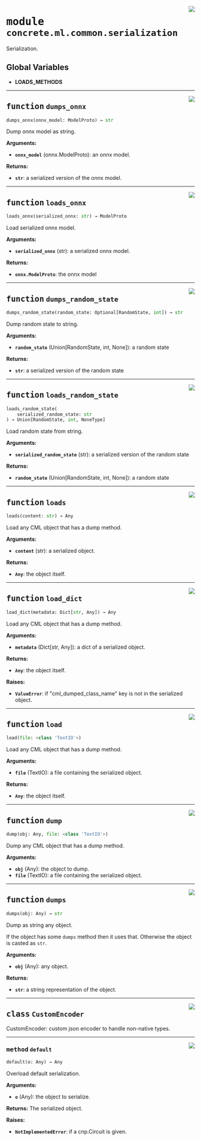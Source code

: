 <!-- markdownlint-disable -->

<a href="https://github.com/zama-ai/concrete-ml-internal/tree/release/1.0.x/src/concrete/ml/common/serialization.py#L0"><img align="right" style="float:right;" src="https://img.shields.io/badge/-source-cccccc?style=flat-square"></a>

# <kbd>module</kbd> `concrete.ml.common.serialization`

Serialization.

## **Global Variables**

- **LOADS_METHODS**

______________________________________________________________________

<a href="https://github.com/zama-ai/concrete-ml-internal/tree/release/1.0.x/src/concrete/ml/common/serialization.py#L65"><img align="right" style="float:right;" src="https://img.shields.io/badge/-source-cccccc?style=flat-square"></a>

## <kbd>function</kbd> `dumps_onnx`

```python
dumps_onnx(onnx_model: ModelProto) → str
```

Dump onnx model as string.

**Arguments:**

- <b>`onnx_model`</b> (onnx.ModelProto):  an onnx model.

**Returns:**

- <b>`str`</b>:  a serialized version of the onnx model.

______________________________________________________________________

<a href="https://github.com/zama-ai/concrete-ml-internal/tree/release/1.0.x/src/concrete/ml/common/serialization.py#L77"><img align="right" style="float:right;" src="https://img.shields.io/badge/-source-cccccc?style=flat-square"></a>

## <kbd>function</kbd> `loads_onnx`

```python
loads_onnx(serialized_onnx: str) → ModelProto
```

Load serialized onnx model.

**Arguments:**

- <b>`serialized_onnx`</b> (str):  a serialized onnx model.

**Returns:**

- <b>`onnx.ModelProto`</b>:  the onnx model

______________________________________________________________________

<a href="https://github.com/zama-ai/concrete-ml-internal/tree/release/1.0.x/src/concrete/ml/common/serialization.py#L90"><img align="right" style="float:right;" src="https://img.shields.io/badge/-source-cccccc?style=flat-square"></a>

## <kbd>function</kbd> `dumps_random_state`

```python
dumps_random_state(random_state: Optional[RandomState, int]) → str
```

Dump random state to string.

**Arguments:**

- <b>`random_state`</b> (Union\[RandomState, int, None\]):  a random state

**Returns:**

- <b>`str`</b>:  a serialized version of the random state

______________________________________________________________________

<a href="https://github.com/zama-ai/concrete-ml-internal/tree/release/1.0.x/src/concrete/ml/common/serialization.py#L107"><img align="right" style="float:right;" src="https://img.shields.io/badge/-source-cccccc?style=flat-square"></a>

## <kbd>function</kbd> `loads_random_state`

```python
loads_random_state(
    serialized_random_state: str
) → Union[RandomState, int, NoneType]
```

Load random state from string.

**Arguments:**

- <b>`serialized_random_state`</b> (str):  a serialized version of the random state

**Returns:**

- <b>`random_state`</b> (Union\[RandomState, int, None\]):  a random state

______________________________________________________________________

<a href="https://github.com/zama-ai/concrete-ml-internal/tree/release/1.0.x/src/concrete/ml/common/serialization.py#L131"><img align="right" style="float:right;" src="https://img.shields.io/badge/-source-cccccc?style=flat-square"></a>

## <kbd>function</kbd> `loads`

```python
loads(content: str) → Any
```

Load any CML object that has a dump method.

**Arguments:**

- <b>`content`</b> (str):  a serialized object.

**Returns:**

- <b>`Any`</b>:  the object itself.

______________________________________________________________________

<a href="https://github.com/zama-ai/concrete-ml-internal/tree/release/1.0.x/src/concrete/ml/common/serialization.py#L144"><img align="right" style="float:right;" src="https://img.shields.io/badge/-source-cccccc?style=flat-square"></a>

## <kbd>function</kbd> `load_dict`

```python
load_dict(metadata: Dict[str, Any]) → Any
```

Load any CML object that has a dump method.

**Arguments:**

- <b>`metadata`</b> (Dict\[str, Any\]):  a dict of a serialized object.

**Returns:**

- <b>`Any`</b>:  the object itself.

**Raises:**

- <b>`ValueError`</b>:  if "cml_dumped_class_name" key is not in the serialized object.

______________________________________________________________________

<a href="https://github.com/zama-ai/concrete-ml-internal/tree/release/1.0.x/src/concrete/ml/common/serialization.py#L182"><img align="right" style="float:right;" src="https://img.shields.io/badge/-source-cccccc?style=flat-square"></a>

## <kbd>function</kbd> `load`

```python
load(file: <class 'TextIO'>)
```

Load any CML object that has a dump method.

**Arguments:**

- <b>`file`</b> (TextIO):  a file containing the serialized object.

**Returns:**

- <b>`Any`</b>:  the object itself.

______________________________________________________________________

<a href="https://github.com/zama-ai/concrete-ml-internal/tree/release/1.0.x/src/concrete/ml/common/serialization.py#L195"><img align="right" style="float:right;" src="https://img.shields.io/badge/-source-cccccc?style=flat-square"></a>

## <kbd>function</kbd> `dump`

```python
dump(obj: Any, file: <class 'TextIO'>)
```

Dump any CML object that has a dump method.

**Arguments:**

- <b>`obj`</b> (Any):  the object to dump.
- <b>`file`</b> (TextIO):  a file containing the serialized object.

______________________________________________________________________

<a href="https://github.com/zama-ai/concrete-ml-internal/tree/release/1.0.x/src/concrete/ml/common/serialization.py#L205"><img align="right" style="float:right;" src="https://img.shields.io/badge/-source-cccccc?style=flat-square"></a>

## <kbd>function</kbd> `dumps`

```python
dumps(obj: Any) → str
```

Dump as string any object.

If the object has some `dumps` method then it uses that. Otherwise the object is casted as `str`.

**Arguments:**

- <b>`obj`</b> (Any):  any object.

**Returns:**

- <b>`str`</b>:  a string representation of the object.

______________________________________________________________________

<a href="https://github.com/zama-ai/concrete-ml-internal/tree/release/1.0.x/src/concrete/ml/common/serialization.py#L15"><img align="right" style="float:right;" src="https://img.shields.io/badge/-source-cccccc?style=flat-square"></a>

## <kbd>class</kbd> `CustomEncoder`

CustomEncoder: custom json encoder to handle non-native types.

______________________________________________________________________

<a href="https://github.com/zama-ai/concrete-ml-internal/tree/release/1.0.x/src/concrete/ml/common/serialization.py#L19"><img align="right" style="float:right;" src="https://img.shields.io/badge/-source-cccccc?style=flat-square"></a>

### <kbd>method</kbd> `default`

```python
default(o: Any) → Any
```

Overload default serialization.

**Arguments:**

- <b>`o`</b> (Any):  the object to serialize.

**Returns:**
The serialized object.

**Raises:**

- <b>`NotImplementedError`</b>:  if a cnp.Circuit is given.
